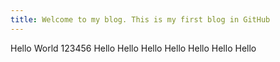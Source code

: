 ```yaml
---
title: Welcome to my blog. This is my first blog in GitHub
---
```


Hello World 123456
Hello
Hello
Hello
Hello
Hello
Hello
Hello
